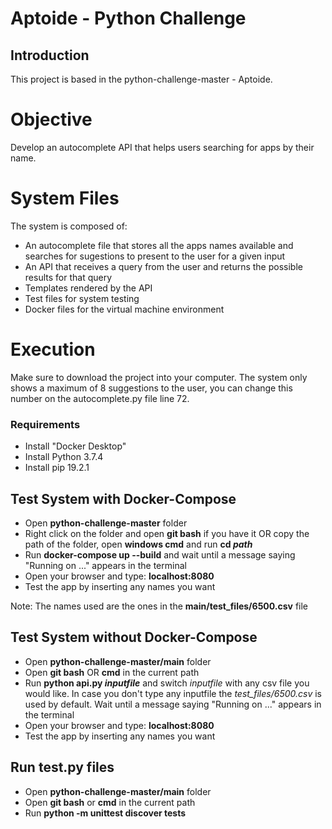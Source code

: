 # Aptoide - Python Challenge

## Introduction

This project is based in the python-challenge-master - Aptoide.


# Objective

Develop an autocomplete API that helps users searching for apps by
their name.


# System Files

The system is composed of:
* An autocomplete file that stores all the apps names available and searches for sugestions to present to the user for a given input
* An API that receives a query from the user and returns the possible results for that query
* Templates rendered by the API
* Test files for system testing
* Docker files for the virtual machine environment


# Execution

Make sure to download the project into your computer.
The system only shows a maximum of 8 suggestions to the user, you can change this number on the autocomplete.py file line 72.


### Requirements

* Install "Docker Desktop"
* Install Python 3.7.4
* Install pip 19.2.1


## Test System with Docker-Compose

* Open **python-challenge-master** folder
* Right click on the folder and open **git bash** if you have it OR copy the path of the folder, open **windows cmd** and run **cd *path***
* Run **docker-compose up --build** and wait until a message saying "Running on ..." appears in the terminal
* Open your browser and type: **localhost:8080**
* Test the app by inserting any names you want

Note: The names used are the ones in the **main/test_files/6500.csv** file


## Test System without Docker-Compose

* Open **python-challenge-master/main** folder
* Open **git bash** OR **cmd** in the current path
* Run  **python api.py *inputfile*** and switch *inputfile* with any csv file you would like. In case you don't type any inputfile the *test_files/6500.csv* is used by default. Wait until a message saying "Running on ..." appears in the terminal
* Open your browser and type: **localhost:8080**
* Test the app by inserting any names you want


## Run test.py files

* Open **python-challenge-master/main** folder
* Open **git bash** or **cmd** in the current path
* Run **python -m unittest discover tests**
